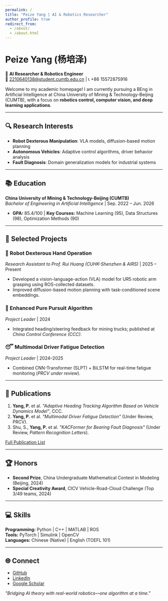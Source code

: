 ```yaml
---
permalink: /
title: "Peize Yang | AI & Robotics Researcher"
author_profile: true
redirect_from: 
  - /about/
  - /about.html
---
```


# Peize Yang (杨培泽)

🚀 **AI Researcher & Robotics Engineer**  
📧 2210640138@student.cumtb.edu.cn | 📞 +86 15572875916  

Welcome to my academic homepage! I am currently pursuing a BEng in Artificial Intelligence at China University of Mining & Technology-Beijing (CUMTB), with a focus on **robotics control, computer vision, and deep learning applications**.  

---

## 🔍 Research Interests  
- **Robot Dexterous Manipulation**: VLA models, diffusion-based motion planning  
- **Autonomous Vehicles**: Adaptive control algorithms, driver behavior analysis  
- **Fault Diagnosis**: Domain generalization models for industrial systems  

---

## 📚 Education  
**China University of Mining & Technology-Beijing (CUMTB)**  
*Bachelor of Engineering in Artificial Intelligence* | Sep. 2022 – Jun. 2026  
- **GPA:** 85.4/100 | **Key Courses:** Machine Learning (95), Data Structures (98), Optimization Methods (90)  

---

## 🎯 Selected Projects  

### 🤖 Robot Dexterous Hand Operation  
*Research Assistant to Prof. Rui Huang (CUHK-Shenzhen & AIRS)* | 2025 – Present  
- Developed a vision-language-action (VLA) model for UR5 robotic arm grasping using ROS-collected datasets.  
- Improved diffusion-based motion planning with task-conditioned scene embeddings.  

### 🚗 Enhanced Pure Pursuit Algorithm  
*Project Leader* | 2024  
- Integrated heading/steering feedback for mining trucks; published at *China Control Conference (CCC)*.  

### 😴 Multimodal Driver Fatigue Detection  
*Project Leader* | 2024–2025  
- Combined CNN-Transformer (SLPT) + BiLSTM for real-time fatigue monitoring (*PRCV under review*).  

---

## 📝 Publications  
1. **Yang, P.** et al. *"Adaptive Heading Tracking Algorithm Based on Vehicle Dynamics Model"*, CCC.  
2. **Yang, P.** et al. *"Multimodal Driver Fatigue Detection"* (Under Review, PRCV).  
3. Shu, S., **Yang, P.** et al. *"KACFormer for Bearing Fault Diagnosis"* (Under Review, *Pattern Recognition Letters*).  

[Full Publication List](/publications)  

---

## 🏆 Honors  
- **Second Prize**, China Undergraduate Mathematical Contest in Modeling (Beijing, 2024)  
- **Special Creativity Award**, CICV Vehicle-Road-Cloud Challenge (Top 3/49 teams, 2024)  

---

## 💻 Skills  
**Programming:** Python | C++ | MATLAB | ROS  
**Tools:** PyTorch | Simulink | OpenCV  
**Languages:** Chinese (Native) | English (TOEFL 101)  

---

## 🌐 Connect  
- [GitHub](https://github.com/yourusername)  
- [LinkedIn](https://linkedin.com/in/yourprofile)  
- [Google Scholar](https://scholar.google.com/citations?user=yourID)  

*"Bridging AI theory with real-world robotics—one algorithm at a time."*  
